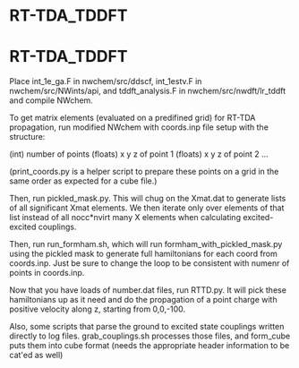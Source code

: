 # RT-TDA_TDDFT
# RT-TDA_TDDFT

Place int_1e_ga.F in nwchem/src/ddscf, int_1estv.F in nwchem/src/NWints/api, and tddft_analysis.F in nwchem/src/nwdft/lr_tddft and compile NWchem. 

To get matrix elements (evaluated on a predifined grid) for RT-TDA propagation, run modified NWchem with coords.inp file setup with the structure:

(int) number of points
(floats) x y z of point 1
(floats) x y z of point 2
...

(print_coords.py is a helper script to prepare these points on a grid in the same order as expected for a cube file.)

Then, run pickled_mask.py.  This will chug on the Xmat.dat to generate lists of all significant Xmat elements.  We then iterate only over elements of that list instead of all nocc*nvirt many X elements when calculating excited-excited couplings.

Then, run run_formham.sh, which will run formham_with_pickled_mask.py using the pickled mask to generate full hamiltonians for each coord from coords.inp.  Just be sure to  change the loop to be consistent with numenr of points in coords.inp.

Now that you have loads of number.dat files, run RTTD.py.  It will pick these hamiltonians up as it need and do the propagation of a point charge with positive velocity along z, starting from 0,0,-100.

Also, some scripts that parse the ground to excited state couplings written directly to log files.  grab_couplings.sh processes those files, and form_cube puts them into cube format (needs the appropriate header information to be cat'ed as well)

